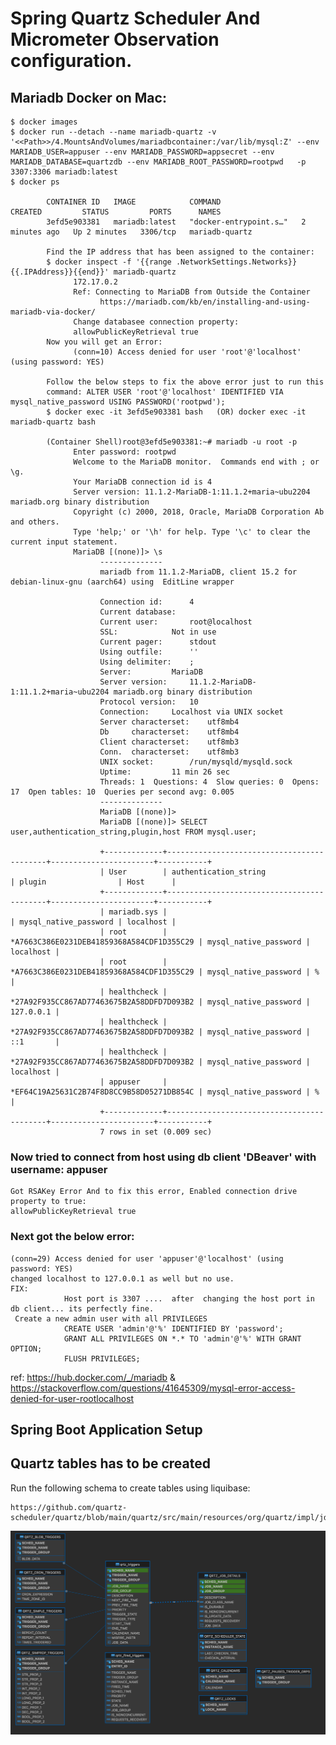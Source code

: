 # Spring Quartz Scheduler And Micrometer Observation configuration.

## Mariadb Docker on Mac:

    $ docker images
    $ docker run --detach --name mariadb-quartz -v '<<Path>>/4.MountsAndVolumes/mariadbcontainer:/var/lib/mysql:Z' --env MARIADB_USER=appuser --env MARIADB_PASSWORD=appsecret --env MARIADB_DATABASE=quartzdb --env MARIADB_ROOT_PASSWORD=rootpwd   -p 3307:3306 mariadb:latest
    $ docker ps

            CONTAINER ID   IMAGE            COMMAND                  CREATED         STATUS         PORTS      NAMES
            3efd5e903381   mariadb:latest   "docker-entrypoint.s…"   2 minutes ago   Up 2 minutes   3306/tcp   mariadb-quartz

            Find the IP address that has been assigned to the container:
            $ docker inspect -f '{{range .NetworkSettings.Networks}}{{.IPAddress}}{{end}}' mariadb-quartz
                  172.17.0.2
                  Ref: Connecting to MariaDB from Outside the Container
                        https://mariadb.com/kb/en/installing-and-using-mariadb-via-docker/
                  Change databasee connection property: 
                  allowPublicKeyRetrieval true 
            Now you will get an Error: 
                  (conn=10) Access denied for user 'root'@'localhost' (using password: YES)
            
            Follow the below steps to fix the above error just to run this 
            command: ALTER USER 'root'@'localhost' IDENTIFIED VIA mysql_native_password USING PASSWORD('rootpwd');
            $ docker exec -it 3efd5e903381 bash   (OR) docker exec -it mariadb-quartz bash
       
            (Container Shell)root@3efd5e903381:~# mariadb -u root -p 
                  Enter password: rootpwd
                  Welcome to the MariaDB monitor.  Commands end with ; or \g.
                  Your MariaDB connection id is 4
                  Server version: 11.1.2-MariaDB-1:11.1.2+maria~ubu2204 mariadb.org binary distribution
                  Copyright (c) 2000, 2018, Oracle, MariaDB Corporation Ab and others.
                  Type 'help;' or '\h' for help. Type '\c' to clear the current input statement.
                  MariaDB [(none)]> \s
                        --------------
                        mariadb from 11.1.2-MariaDB, client 15.2 for debian-linux-gnu (aarch64) using  EditLine wrapper

                        Connection id:		4
                        Current database:	
                        Current user:		root@localhost
                        SSL:			Not in use
                        Current pager:		stdout
                        Using outfile:		''
                        Using delimiter:	;
                        Server:			MariaDB
                        Server version:		11.1.2-MariaDB-1:11.1.2+maria~ubu2204 mariadb.org binary distribution
                        Protocol version:	10
                        Connection:		Localhost via UNIX socket
                        Server characterset:	utf8mb4
                        Db     characterset:	utf8mb4
                        Client characterset:	utf8mb3
                        Conn.  characterset:	utf8mb3
                        UNIX socket:		/run/mysqld/mysqld.sock
                        Uptime:			11 min 26 sec
                        Threads: 1  Questions: 4  Slow queries: 0  Opens: 17  Open tables: 10  Queries per second avg: 0.005
                        --------------
                        MariaDB [(none)]> 
                        MariaDB [(none)]> SELECT user,authentication_string,plugin,host FROM mysql.user;

                        +-------------+-------------------------------------------+-----------------------+-----------+
                        | User        | authentication_string                     | plugin                | Host      |
                        +-------------+-------------------------------------------+-----------------------+-----------+
                        | mariadb.sys |                                           | mysql_native_password | localhost |
                        | root        | *A7663C386E0231DEB41859368A584CDF1D355C29 | mysql_native_password | localhost |
                        | root        | *A7663C386E0231DEB41859368A584CDF1D355C29 | mysql_native_password | %         |
                        | healthcheck | *27A92F935CC867AD77463675B2A58DDFD7D093B2 | mysql_native_password | 127.0.0.1 |
                        | healthcheck | *27A92F935CC867AD77463675B2A58DDFD7D093B2 | mysql_native_password | ::1       |
                        | healthcheck | *27A92F935CC867AD77463675B2A58DDFD7D093B2 | mysql_native_password | localhost |
                        | appuser     | *EF64C19A25631C2B74F8D8CC9B58D05271DB854C | mysql_native_password | %         |
                        +-------------+-------------------------------------------+-----------------------+-----------+
                        7 rows in set (0.009 sec)


###  Now tried to connect from host using db client 'DBeaver' with  username: appuser 
    Got RSAKey Error And to fix this error, Enabled connection drive property to true:
    allowPublicKeyRetrieval true

### Next got the below error: 

    (conn=29) Access denied for user 'appuser'@'localhost' (using password: YES)
    changed localhost to 127.0.0.1 as well but no use.
    FIX: 
                Host port is 3307 ....  after  changing the host port in db client... its perfectly fine.
     Create a new admin user with all PRIVILEGES
                CREATE USER 'admin'@'%' IDENTIFIED BY 'password';
                GRANT ALL PRIVILEGES ON *.* TO 'admin'@'%' WITH GRANT OPTION;
                FLUSH PRIVILEGES;

ref: https://hub.docker.com/_/mariadb  & https://stackoverflow.com/questions/41645309/mysql-error-access-denied-for-user-rootlocalhost

##  Spring Boot Application Setup

## Quartz tables has to be created 
Run the following schema to create tables using liquibase:

    https://github.com/quartz-scheduler/quartz/blob/main/quartz/src/main/resources/org/quartz/impl/jdbcjobstore/tables_mysql_innodb.sql

![ER Diagram of Quartz Tables for RDBMS](docs/images/quartz-table-entity-relationship.png)
